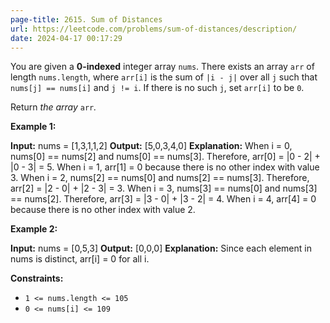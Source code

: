 ```yaml
---
page-title: 2615. Sum of Distances
url: https://leetcode.com/problems/sum-of-distances/description/
date: 2024-04-17 00:17:29
---
```

You are given a **0-indexed** integer array `nums`. There exists an array `arr` of length `nums.length`, where `arr[i]` is the sum of `|i - j|` over all `j` such that `nums[j] == nums[i]` and `j != i`. If there is no such `j`, set `arr[i]` to be `0`.

Return *the array* `arr`*.*

**Example 1:**

**Input:** nums = \[1,3,1,1,2\]
**Output:** \[5,0,3,4,0\]
**Explanation:** 
When i = 0, nums\[0\] == nums\[2\] and nums\[0\] == nums\[3\]. Therefore, arr\[0\] = |0 - 2| + |0 - 3| = 5. 
When i = 1, arr\[1\] = 0 because there is no other index with value 3.
When i = 2, nums\[2\] == nums\[0\] and nums\[2\] == nums\[3\]. Therefore, arr\[2\] = |2 - 0| + |2 - 3| = 3. 
When i = 3, nums\[3\] == nums\[0\] and nums\[3\] == nums\[2\]. Therefore, arr\[3\] = |3 - 0| + |3 - 2| = 4. 
When i = 4, arr\[4\] = 0 because there is no other index with value 2. 

**Example 2:**

**Input:** nums = \[0,5,3\]
**Output:** \[0,0,0\]
**Explanation:** Since each element in nums is distinct, arr\[i\] = 0 for all i.

**Constraints:**

-   `1 <= nums.length <= 105`
-   `0 <= nums[i] <= 109`